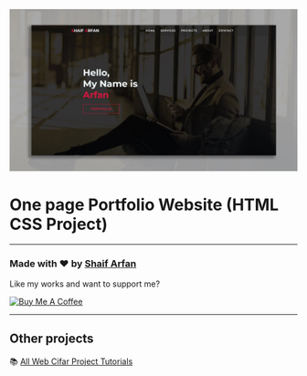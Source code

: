 ![Watch Now](./img/Design.jpg)
# One page Portfolio Website (HTML CSS Project)

---

### Made with ❤️ by [Shaif Arfan](https://www.instagram.com/shaifarfan08/)

Like my works and want to support me?

<a href="https://www.buymeacoffee.com/shaifarfan08" target="_blank"><img src="https://cdn.buymeacoffee.com/buttons/v2/default-blue.png" alt="Buy Me A Coffee" style="height: 45px !important;width: 162.75px !important;" ></a>

---

## Other projects

📚 [All Web Cifar Project Tutorials](https://github.com/ShaifArfan/wc-project-tutorials)
  


